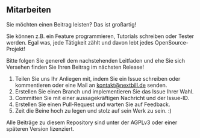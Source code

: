 ##  Mitarbeiten

Sie möchten einen Beitrag leisten? Das ist großartig! 

Sie können z.B. ein Feature programmieren, Tutorials schreiben oder Tester werden. Egal was, jede Tätigkeit zählt und davon lebt jedes OpenSource-Projekt!

Bitte folgen Sie generell dem nachstehenden Leitfaden und ehe Sie sich Versehen finden Sie Ihren Beitrag im nächsten Release!

1. Teilen Sie uns Ihr Anliegen mit, indem Sie ein Issue schreiben oder kommentieren oder eine Mail an kontakt@nextbill.de senden.
2. Erstellen Sie einen Branch und implementieren Sie das Issue Ihrer Wahl.
3. Committen Sie mit einer aussagekräftigen Nachricht und der Issue-ID.
4. Erstellen Sie einen Pull-Request und warten Sie auf Feedback.
5. Zeit die Beine hoch zu legen und stolz auf sein Werk zu sein. :)

Alle Beiträge zu diesem Repository sind unter der AGPLv3 oder einer späteren Version lizenziert.